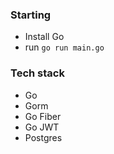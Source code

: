 

### Starting
- Install Go
- run `go run main.go`


### Tech stack
- Go
- Gorm
- Go Fiber
- Go JWT
- Postgres
